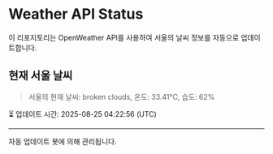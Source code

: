 
# Weather API Status

이 리포지토리는 OpenWeather API를 사용하여 서울의 날씨 정보를 자동으로 업데이트합니다.

## 현재 서울 날씨
> 서울의 현재 날씨: broken clouds, 온도: 33.41°C, 습도: 62%

⏳ 업데이트 시간: 2025-08-25 04:22:56 (UTC)

---
자동 업데이트 봇에 의해 관리됩니다.
